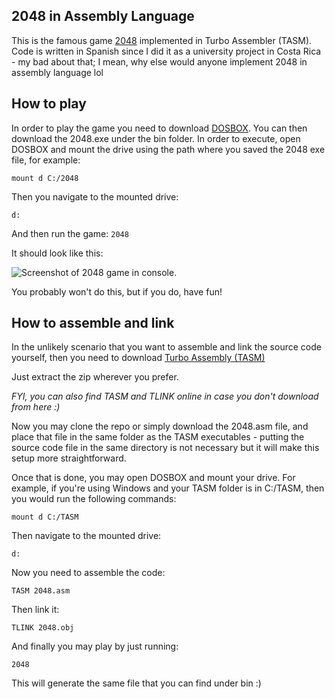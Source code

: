 ## 2048 in Assembly Language

This is the famous game <a href="https://play2048.co/">2048</a> implemented in Turbo Assembler (TASM). Code is written in Spanish since I did it as a university project in Costa Rica - my bad about that; I mean, why else would anyone implement 2048 in assembly language lol

## How to play

In order to play the game you need to download <a href="https://www.dosbox.com/download.php?main=1">DOSBOX</a>. You can then download the 2048.exe under the bin folder. In order to execute, open DOSBOX and mount the drive using the path where you saved the 2048 exe file, for example:

```mount d C:/2048```

Then you navigate to the mounted drive:

```d:```

And then run the game:
```2048```

It should look like this:

![Screenshot of 2048 game in console.](https://raw.githubusercontent.com/hcuadra811/2048/master/screenshot.jpg)

You probably won't do this, but if you do, have fun!

## How to assemble and link

In the unlikely scenario that you want to assemble and link the source code yourself, then you need to download <a href="https://drive.google.com/file/d/1lsr8WZgvhrT73laZYukScWrJHrhhkJNp/view?usp=sharing">Turbo Assembly (TASM)</a>  

Just extract the zip wherever you prefer.

*FYI, you can also find TASM and TLINK online in case you don't download from here :)*

Now you may clone the repo or simply download the 2048.asm file, and place that file in the same folder as the TASM executables - putting the source code file in the same directory is not necessary but it will make this setup more straightforward. 

Once that is done, you may open DOSBOX and mount your drive. For example, if you're using Windows and your TASM folder is in C:/TASM, then you would run the following commands:

```mount d C:/TASM```

Then navigate to the mounted drive:

```d:```

Now you need to assemble the code:

```TASM 2048.asm```

Then link it:

```TLINK 2048.obj```

And finally you may play by just running:

```2048```

This will generate the same file that you can find under bin :)